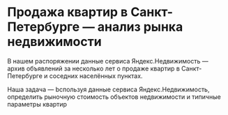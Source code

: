 # Продажа квартир в Санкт-Петербурге — анализ рынка недвижимости

В нашем распоряжении данные сервиса Яндекс.Недвижимость — архив объявлений за несколько лет о продаже квартир в Санкт-Петербурге и соседних населённых пунктах.

Наша задача —  bспользуя данные сервиса Яндекс.Недвижимость, определить рыночную стоимость объектов недвижимости и типичные параметры квартир
